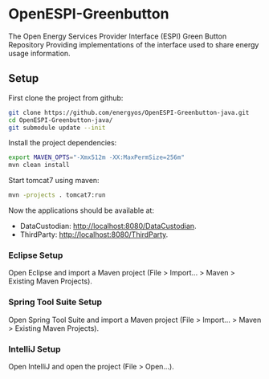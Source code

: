 OpenESPI-Greenbutton
======================

The Open Energy Services Provider Interface (ESPI) Green Button Repository Providing implementations of the interface used to share energy usage information.

## Setup

First clone the project from github:

```bash
git clone https://github.com/energyos/OpenESPI-Greenbutton-java.git
cd OpenESPI-Greenbutton-java/
git submodule update --init
```

Install the project dependencies:

```bash
export MAVEN_OPTS="-Xmx512m -XX:MaxPermSize=256m"
mvn clean install
```

Start tomcat7 using maven:

```bash
mvn -projects . tomcat7:run
```

Now the applications should be available at:
 - DataCustodian: [http://localhost:8080/DataCustodian](http://localhost:8080/DataCustodian).
 - ThirdParty: [http://localhost:8080/ThirdParty](http://localhost:8080/ThirdParty).

### Eclipse Setup

Open Eclipse and import a Maven project (File > Import... > Maven > Existing Maven Projects).

### Spring Tool Suite Setup

Open Spring Tool Suite and import a Maven project (File > Import... > Maven > Existing Maven Projects).

### IntelliJ Setup

Open IntelliJ and open the project (File > Open...).
